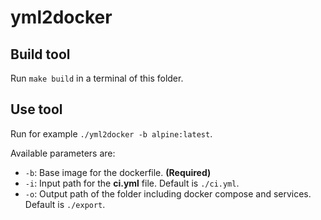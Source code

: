 # yml2docker

## Build tool
Run `make build` in a terminal of this folder.

## Use tool
Run for example `./yml2docker -b alpine:latest`.

Available parameters are:
- `-b`: Base image for the dockerfile. **(Required)**
- `-i`: Input path for the **ci.yml** file. Default is `./ci.yml`.
- `-o`: Output path of the folder including docker compose and services. Default is `./export`.